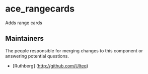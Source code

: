 ace_rangecards
===============

Adds range cards

## Maintainers

The people responsible for merging changes to this component or answering potential questions.

- [Ruthberg] (http://github.com/Ulteq)